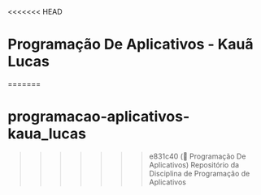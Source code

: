 <<<<<<< HEAD
# Programação De Aplicativos - Kauã Lucas
=======
# programacao-aplicativos-kaua_lucas
>>>>>>> e831c40 (:test_tube: Programação De Aplicativos)
 Repositório da Disciplina de Programação de Aplicativos
